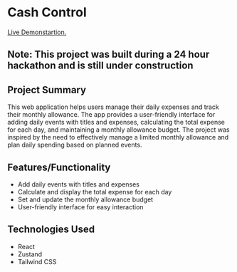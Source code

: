 # Cash Control

<a href="https://cash-control.vercel.app/">Live Demonstartion.</a>

## Note: This project was built during a 24 hour hackathon and is still under construction

## Project Summary
This web application helps users manage their daily expenses and track their monthly allowance. The app provides a user-friendly interface for adding daily events with titles and expenses, calculating the total expense for each day, and maintaining a monthly allowance budget. The project was inspired by the need to effectively manage a limited monthly allowance and plan daily spending based on planned events.

## Features/Functionality
- Add daily events with titles and expenses
- Calculate and display the total expense for each day
- Set and update the monthly allowance budget
- User-friendly interface for easy interaction

## Technologies Used
- React 
- Zustand
- Tailwind CSS 



